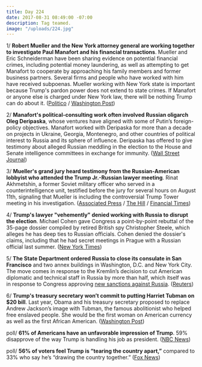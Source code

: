 ```yaml
---
title: Day 224
date: 2017-08-31 08:49:00 -07:00
description: Tag teamed.
image: "/uploads/224.jpg"
---
```


1/ **Robert Mueller and the New York attorney general are working together to investigate Paul Manafort and his financial transactions**. Mueller and Eric Schneiderman have been sharing evidence on potential financial crimes, including potential money laundering, as well as attempting to get Manafort to cooperate by approaching his family members and former business partners. Several firms and people who have worked with him have received subpoenas. Mueller working with New York state is important because Trump's pardon power does not extend to state crimes. If Manafort or anyone else is charged under New York law, there will be nothing Trump can do about it. ([Politico](http://www.politico.com/story/2017/08/30/manafort-mueller-probe-attorney-general-242191) / [Washington Post](https://www.washingtonpost.com/news/morning-mix/wp/2017/08/31/trump-and-manafort-get-big-reminder-that-pardon-power-does-not-extend-to-state-crimes/))

2/ **Manafort's political-consulting work often involved Russian oligarch Oleg Deripaska**, whose ventures have aligned with some of Putin’s foreign-policy objectives. Manafort worked with Deripaska for more than a decade on projects in Ukraine, Georgia, Montenegro, and other countries of political interest to Russia and its sphere of influence. Deripaska has offered to give testimony about alleged Russian meddling in the election to the House and Senate intelligence committees in exchange for immunity. ([Wall Street Journal](https://www.wsj.com/articles/paul-manaforts-overseas-political-work-had-a-notable-patron-a-russian-oligarch-1504131910))

3/ **Mueller's grand jury heard testimony from the Russian-American lobbyist who attended the Trump Jr.-Russian lawyer meeting**. Rinat Akhmetshin, a former Soviet military officer who served in a counterintelligence unit, testified before the jury for several hours on August 11th, signaling that Mueller is including the controversial Trump Tower meeting in his investigation. ([Associated Press](https://www.apnews.com/3bdad0490e26494297f70d8dacbf9d7e) / [The Hill](http://thehill.com/homenews/administration/348649-russian-lobbyist-testifies-before-mueller-grand-jury) / [Financial Times](https://www.ft.com/content/eb36aed6-8d87-11e7-a352-e46f43c5825d))

4/ **Trump's lawyer "vehemently" denied working with Russia to disrupt the election**. Michael Cohen gave Congress a point-by-point rebuttal of the 35-page dossier compiled by retired British spy Christopher Steele, which alleges he has deep ties to Russian officials. Cohen denied the dossier's claims, including that he had secret meetings in Prague with a Russian official last summer. ([New York Times](https://www.nytimes.com/2017/08/30/us/politics/trump-russia-michael-cohen.html?_r=0))

5/ **The State Department ordered Russia to close its consulate in San Francisco** and two annex buildings in Washington, D.C. and New York City. The move comes in response to the Kremlin’s decision to cut American diplomatic and technical staff in Russia by more than half, which itself was in response to Congress approving [new sanctions against Russia](https://whatthefuckjusthappenedtoday.com/2017/08/02/day-195/#1-trump-signed-the-bill-to-impose-sa). ([Reuters](https://www.reuters.com/article/us-usa-russia-diplomacy-idUSKCN1BB2CY))

6/ **Trump's treasury secretary won’t commit to putting Harriet Tubman on $20 bill**. Last year, Obama and his treasury secretary proposed to replace Andrew Jackson’s image with Tubman, the famous abolitionist who helped free enslaved people. She would be the first woman on American currency as well as the first African American. ([Washington Post](https://www.washingtonpost.com/news/wonk/wp/2017/08/31/trump-treasury-secretary-wont-commit-to-put-harriet-tubman-on-20-bill/))

poll/ **61% of Americans have an unfavorable impression of Trump**. 59% disapprove of the way Trump is handling his job as president. ([NBC News](https://www.nbcnews.com/politics/donald-trump/poll-most-oppose-trump-s-pardon-ex-sheriff-arpaio-booting-n797526))

poll/ **56% of voters feel Trump is “tearing the country apart,”** compared to 33% who say he’s “drawing the country together.” ([Fox News](http://www.foxnews.com/politics/2017/08/30/fox-news-poll-voters-mood-sours-56-percent-say-trump-tearing-country-apart.html))
